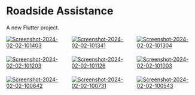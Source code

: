 # Roadside Assistance

A new Flutter project.
<div style="display: grid; grid-template-columns: repeat(3, 1fr); gap: 20px;">
  <a href="https://ibb.co/PDX9dRQ" style="display: flex; justify-content: center;"><img src="https://i.ibb.co/NTDmMXS/Screenshot-2024-02-02-101403.png" alt="Screenshot-2024-02-02-101403" border="0" style="max-width: 100%; height: auto;"></a>
  <a href="https://ibb.co/0Knf2JK" style="display: flex; justify-content: center;"><img src="https://i.ibb.co/xY2ML5Y/Screenshot-2024-02-02-101341.png" alt="Screenshot-2024-02-02-101341" border="0" style="max-width: 100%; height: auto;"></a>
  <a href="https://ibb.co/n7JNVDr" style="display: flex; justify-content: center;"><img src="https://i.ibb.co/R3wkMC2/Screenshot-2024-02-02-101304.png" alt="Screenshot-2024-02-02-101304" border="0" style="max-width: 100%; height: auto;"></a>
  <a href="https://ibb.co/zfqBz15" style="display: flex; justify-content: center;"><img src="https://i.ibb.co/nkxYFT0/Screenshot-2024-02-02-101203.png" alt="Screenshot-2024-02-02-101203" border="0" style="max-width: 100%; height: auto;"></a>
  <a href="https://ibb.co/vjtjX3J" style="display: flex; justify-content: center;"><img src="https://i.ibb.co/FDPDH5B/Screenshot-2024-02-02-101126.png" alt="Screenshot-2024-02-02-101126" border="0" style="max-width: 100%; height: auto;"></a>
  <a href="https://ibb.co/bs6r94P" style="display: flex; justify-content: center;"><img src="https://i.ibb.co/v3cJnNH/Screenshot-2024-02-02-101003.png" alt="Screenshot-2024-02-02-101003" border="0" style="max-width: 100%; height: auto;"></a>
  <a href="https://ibb.co/d7CgbbX" style="display: flex; justify-content: center;"><img src="https://i.ibb.co/ZN4mHHv/Screenshot-2024-02-02-100842.png" alt="Screenshot-2024-02-02-100842" border="0" style="max-width: 100%; height: auto;"></a>
  <a href="https://ibb.co/jWH9XSP" style="display: flex; justify-content: center;"><img src="https://i.ibb.co/CMWpGf3/Screenshot-2024-02-02-100731.png" alt="Screenshot-2024-02-02-100731" border="0" style="max-width: 100%; height: auto;"></a>
  <a href="https://ibb.co/nnCxSkj" style="display: flex; justify-content: center;"><img src="https://i.ibb.co/wws5164/Screenshot-2024-02-02-100543.png" alt="Screenshot-2024-02-02-100543" border="0" style="max-width: 100%; height: auto;"></a>
</div>

